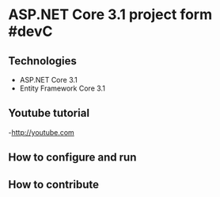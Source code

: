# ASP.NET Core 3.1 project form #devC
## Technologies
- ASP.NET Core 3.1
- Entity Framework Core 3.1
## Youtube tutorial
-http://youtube.com
## How to configure and run
## How to contribute